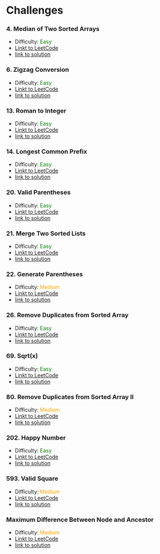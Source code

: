 <style>
E { color: Green }
M { color: Orange }
H { color: Red }
</style>

# Challenges

### 4. Median of Two Sorted Arrays

- Difficulty: <e>Easy
- [Linkt to LeetCode](https://leetcode.com/problems/median-of-two-sorted-arrays/description/)
- [link to solution](4.js)

### 6. Zigzag Conversion

- Difficulty: <e>Easy
- [Linkt to LeetCode](https://leetcode.com/problems/zigzag-conversion)
- [link to solution](6.js)

### 13. Roman to Integer

- Difficulty: <e>Easy
- [Linkt to LeetCode](https://leetcode.com/problems/roman-to-integer)
- [link to solution](13.js)

### 14. Longest Common Prefix

- Difficulty: <e>Easy
- [Linkt to LeetCode](https://leetcode.com/problems/longest-common-prefix)
- [link to solution](14.js)

### 20. Valid Parentheses

- Difficulty: <e>Easy
- [Linkt to LeetCode](https://leetcode.com/problems/valid-parentheses)
- [link to solution](20.js)

### 21. Merge Two Sorted Lists

- Difficulty: <e>Easy
- [Linkt to LeetCode](https://leetcode.com/problems/merge-two-sorted-lists)
- [link to solution](21.js)

### 22. Generate Parentheses
- Difficulty: <m>Medium
- [Linkt to LeetCode](https://leetcode.com/problems/generate-parentheses)
- [link to solution](22.js)

### 26. Remove Duplicates from Sorted Array
- Difficulty: <e>Easy
- [Linkt to LeetCode](https://leetcode.com/problems/remove-duplicates-from-sorted-array)
- [link to solution](26.js)

### 69. Sqrt(x)
- Difficulty: <e>Easy
- [Linkt to LeetCode](https://leetcode.com/problems/sqrtx)
- [link to solution](69.js)

### 80. Remove Duplicates from Sorted Array II
- Difficulty: <m>Medium
- [Linkt to LeetCode](https://leetcode.com/problems/remove-duplicates-from-sorted-array-ii)
- [link to solution](80.js)

### 202. Happy Number
- Difficulty: <e>Easy
- [Linkt to LeetCode](https://leetcode.com/problems/happy-number)
- [link to solution](202.js)

### 593. Valid Square
- Difficulty: <m>Medium
- [Linkt to LeetCode](https://leetcode.com/problems/valid-square)
- [link to solution](593.js)

### Maximum Difference Between Node and Ancestor
- Difficulty: <m>Medium
- [Linkt to LeetCode](https://leetcode.com/problems/maximum-difference-between-node-and-ancestor)
- [link to solution](1026.js)





